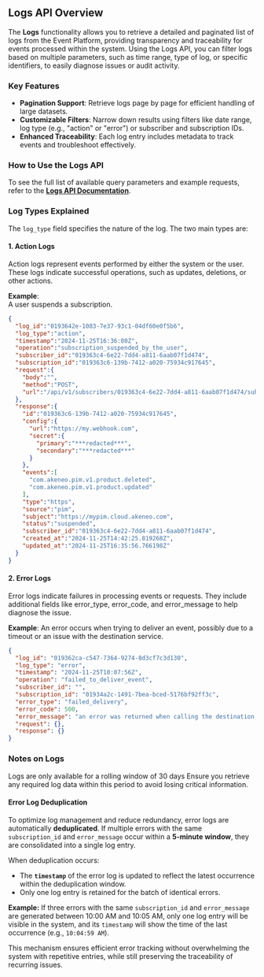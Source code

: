 ## Logs API Overview

The **Logs** functionality allows you to retrieve a detailed and paginated list of logs from the Event Platform, providing transparency and traceability for events processed within the system. Using the Logs API, you can filter logs based on multiple parameters, such as time range, type of log, or specific identifiers, to easily diagnose issues or audit activity.

### Key Features
- **Pagination Support**: Retrieve logs page by page for efficient handling of large datasets.
- **Customizable Filters**: Narrow down results using filters like date range, log type (e.g., "action" or "error") or subscriber and subscription IDs.
- **Enhanced Traceability**: Each log entry includes metadata to track events and troubleshoot effectively.

### How to Use the Logs API
To see the full list of available query parameters and example requests, refer to the **[Logs API Documentation](https://storage.googleapis.com/akecld-prd-sdk-aep-prd-api-assets/openapi_specification.html#tag/Logs/operation/get_logs)**.

### Log Types Explained

The `log_type` field specifies the nature of the log. The two main types are:

#### 1. **Action Logs**
Action logs represent events performed by either the system or the user. These logs indicate successful operations, such as updates, deletions, or other actions.

**Example**:  
A user suspends a subscription.

```json
{
  "log_id":"0193642e-1083-7e37-93c1-04df60e0f5b6",
  "log_type":"action",
  "timestamp":"2024-11-25T16:36:00Z",
  "operation":"subscription_suspended_by_the_user",
  "subscriber_id":"019363c4-6e22-7dd4-a811-6aab07f1d474",
  "subscription_id":"019363c6-139b-7412-a020-75934c917645",
  "request":{
    "body":"",
    "method":"POST",
    "url":"/api/v1/subscribers/019363c4-6e22-7dd4-a811-6aab07f1d474/subscriptions/019363c6-139b-7412-a020-75934c917645/suspend"
  },
  "response":{
    "id":"019363c6-139b-7412-a020-75934c917645",
    "config":{
      "url":"https://my.webhook.com",
      "secret":{
        "primary":"***redacted***",
        "secondary":"***redacted***"
      }
    },
    "events":[
      "com.akeneo.pim.v1.product.deleted",
      "com.akeneo.pim.v1.product.updated"
    ],
    "type":"https",
    "source":"pim",
    "subject":"https://mypim.cloud.akeneo.com",
    "status":"suspended",
    "subscriber_id":"019363c4-6e22-7dd4-a811-6aab07f1d474",
    "created_at":"2024-11-25T14:42:25.819268Z",
    "updated_at":"2024-11-25T16:35:56.766198Z"
  }
}
```

#### 2. **Error Logs**
Error logs indicate failures in processing events or requests. They include additional fields like error_type, error_code, and error_message to help diagnose the issue.

**Example**:
An error occurs when trying to deliver an event, possibly due to a timeout or an issue with the destination service.

```json
{
  "log_id": "019362ca-c547-7364-9274-8d3cf7c3d130",
  "log_type": "error",
  "timestamp": "2024-11-25T10:07:56Z",
  "operation": "failed_to_deliver_event",
  "subscriber_id": "",
  "subscription_id": "01934a2c-1491-7bea-bced-5176bf92ff3c",
  "error_type": "failed_delivery",
  "error_code": 500,
  "error_message": "an error was returned when calling the destination, or it took too long to respond",
  "request": {},
  "response": {}
}
```

### Notes on Logs
Logs are only available for a rolling window of 30 days Ensure you retrieve any required log data within this period to avoid losing critical information.


#### Error Log Deduplication

To optimize log management and reduce redundancy, error logs are automatically **deduplicated**. If multiple errors with the same `subscription_id` and `error_message` occur within a **5-minute window**, they are consolidated into a single log entry.

When deduplication occurs:
- The **`timestamp`** of the error log is updated to reflect the latest occurrence within the deduplication window.
- Only one log entry is retained for the batch of identical errors.

**Example:**
If three errors with the same `subscription_id` and `error_message` are generated between 10:00 AM and 10:05 AM, only one log entry will be visible in the system, and its `timestamp` will show the time of the last occurrence (e.g., `10:04:59 AM`).

This mechanism ensures efficient error tracking without overwhelming the system with repetitive entries, while still preserving the traceability of recurring issues.
